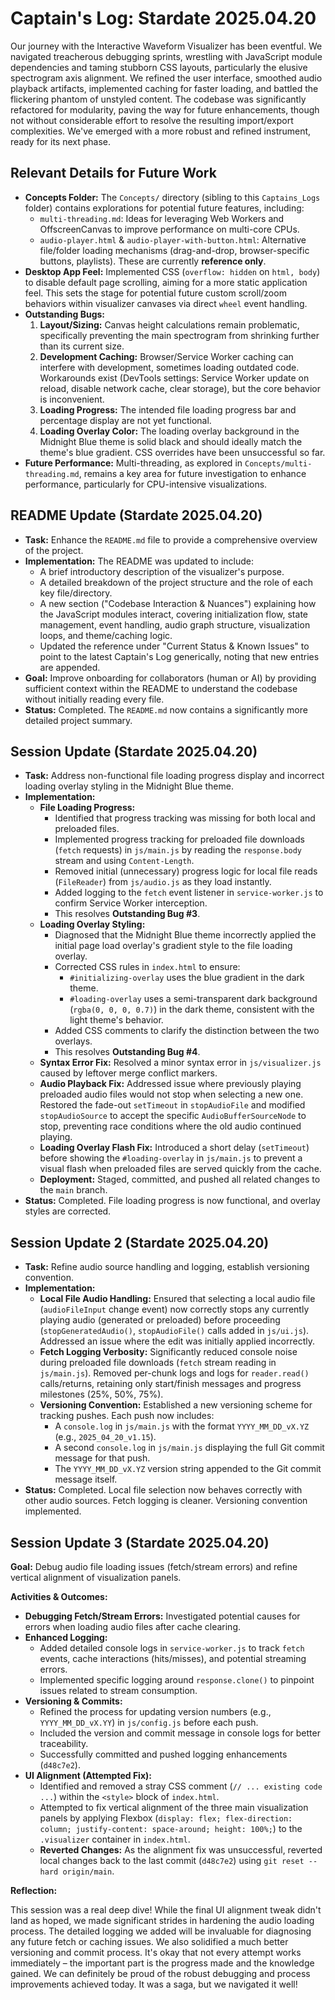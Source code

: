 # Captain's Log: Stardate 2025.04.20

Our journey with the Interactive Waveform Visualizer has been eventful. We navigated treacherous debugging sprints, wrestling with JavaScript module dependencies and taming stubborn CSS layouts, particularly the elusive spectrogram axis alignment. We refined the user interface, smoothed audio playback artifacts, implemented caching for faster loading, and battled the flickering phantom of unstyled content. The codebase was significantly refactored for modularity, paving the way for future enhancements, though not without considerable effort to resolve the resulting import/export complexities. We've emerged with a more robust and refined instrument, ready for its next phase.

## Relevant Details for Future Work

*   **Concepts Folder:** The `Concepts/` directory (sibling to this `Captains_Logs` folder) contains explorations for potential future features, including:
    *   `multi-threading.md`: Ideas for leveraging Web Workers and OffscreenCanvas to improve performance on multi-core CPUs.
    *   `audio-player.html` & `audio-player-with-button.html`: Alternative file/folder loading mechanisms (drag-and-drop, browser-specific buttons, playlists). These are currently **reference only**.
*   **Desktop App Feel:** Implemented CSS (`overflow: hidden` on `html, body`) to disable default page scrolling, aiming for a more static application feel. This sets the stage for potential future custom scroll/zoom behaviors within visualizer canvases via direct `wheel` event handling.
*   **Outstanding Bugs:**
    1.  **Layout/Sizing:** Canvas height calculations remain problematic, specifically preventing the main spectrogram from shrinking further than its current size.
    2.  **Development Caching:** Browser/Service Worker caching can interfere with development, sometimes loading outdated code. Workarounds exist (DevTools settings: Service Worker update on reload, disable network cache, clear storage), but the core behavior is inconvenient.
    3.  **Loading Progress:** The intended file loading progress bar and percentage display are not yet functional.
    4.  **Loading Overlay Color:** The loading overlay background in the Midnight Blue theme is solid black and should ideally match the theme's blue gradient. CSS overrides have been unsuccessful so far.
*   **Future Performance:** Multi-threading, as explored in `Concepts/multi-threading.md`, remains a key area for future investigation to enhance performance, particularly for CPU-intensive visualizations.

## README Update (Stardate 2025.04.20)

*   **Task:** Enhance the `README.md` file to provide a comprehensive overview of the project.
*   **Implementation:** The README was updated to include:
    *   A brief introductory description of the visualizer's purpose.
    *   A detailed breakdown of the project structure and the role of each key file/directory.
    *   A new section ("Codebase Interaction & Nuances") explaining how the JavaScript modules interact, covering initialization flow, state management, event handling, audio graph structure, visualization loops, and theme/caching logic.
    *   Updated the reference under "Current Status & Known Issues" to point to the latest Captain's Log generically, noting that new entries are appended.
*   **Goal:** Improve onboarding for collaborators (human or AI) by providing sufficient context within the README to understand the codebase without initially reading every file.
*   **Status:** Completed. The `README.md` now contains a significantly more detailed project summary. 

## Session Update (Stardate 2025.04.20)

*   **Task:** Address non-functional file loading progress display and incorrect loading overlay styling in the Midnight Blue theme.
*   **Implementation:**
    *   **File Loading Progress:**
        *   Identified that progress tracking was missing for both local and preloaded files.
        *   Implemented progress tracking for preloaded file downloads (`fetch` requests) in `js/main.js` by reading the `response.body` stream and using `Content-Length`.
        *   Removed initial (unnecessary) progress logic for local file reads (`FileReader`) from `js/audio.js` as they load instantly.
        *   Added logging to the `fetch` event listener in `service-worker.js` to confirm Service Worker interception.
        *   This resolves **Outstanding Bug #3**.
    *   **Loading Overlay Styling:**
        *   Diagnosed that the Midnight Blue theme incorrectly applied the initial page load overlay's gradient style to the file loading overlay.
        *   Corrected CSS rules in `index.html` to ensure:
            *   `#initializing-overlay` uses the blue gradient in the dark theme.
            *   `#loading-overlay` uses a semi-transparent dark background (`rgba(0, 0, 0, 0.7)`) in the dark theme, consistent with the light theme's behavior.
        *   Added CSS comments to clarify the distinction between the two overlays.
        *   This resolves **Outstanding Bug #4**.
    *   **Syntax Error Fix:** Resolved a minor syntax error in `js/visualizer.js` caused by leftover merge conflict markers.
    *   **Audio Playback Fix:** Addressed issue where previously playing preloaded audio files would not stop when selecting a new one. Restored the fade-out `setTimeout` in `stopAudioFile` and modified `stopAudioSource` to accept the specific `AudioBufferSourceNode` to stop, preventing race conditions where the old audio continued playing.
    *   **Loading Overlay Flash Fix:** Introduced a short delay (`setTimeout`) before showing the `#loading-overlay` in `js/main.js` to prevent a visual flash when preloaded files are served quickly from the cache.
    *   **Deployment:** Staged, committed, and pushed all related changes to the `main` branch.
*   **Status:** Completed. File loading progress is now functional, and overlay styles are corrected. 

## Session Update 2 (Stardate 2025.04.20)

*   **Task:** Refine audio source handling and logging, establish versioning convention.
*   **Implementation:**
    *   **Local File Audio Handling:** Ensured that selecting a local audio file (`audioFileInput` change event) now correctly stops any currently playing audio (generated or preloaded) before proceeding (`stopGeneratedAudio()`, `stopAudioFile()` calls added in `js/ui.js`). Addressed an issue where the edit was initially applied incorrectly.
    *   **Fetch Logging Verbosity:** Significantly reduced console noise during preloaded file downloads (`fetch` stream reading in `js/main.js`). Removed per-chunk logs and logs for `reader.read()` calls/returns, retaining only start/finish messages and progress milestones (25%, 50%, 75%).
    *   **Versioning Convention:** Established a new versioning scheme for tracking pushes. Each push now includes:
        *   A `console.log` in `js/main.js` with the format `YYYY_MM_DD_vX.YZ` (e.g., `2025_04_20_v1.15`).
        *   A second `console.log` in `js/main.js` displaying the full Git commit message for that push.
        *   The `YYYY_MM_DD_vX.YZ` version string appended to the Git commit message itself.
*   **Status:** Completed. Local file selection now behaves correctly with other audio sources. Fetch logging is cleaner. Versioning convention implemented. 

## Session Update 3 (Stardate 2025.04.20)

**Goal:** Debug audio file loading issues (fetch/stream errors) and refine vertical alignment of visualization panels.

**Activities & Outcomes:**

*   **Debugging Fetch/Stream Errors:** Investigated potential causes for errors when loading audio files after cache clearing.
*   **Enhanced Logging:**
    *   Added detailed console logs in `service-worker.js` to track `fetch` events, cache interactions (hits/misses), and potential streaming errors.
    *   Implemented specific logging around `response.clone()` to pinpoint issues related to stream consumption.
*   **Versioning & Commits:**
    *   Refined the process for updating version numbers (e.g., `YYYY_MM_DD_vX.YY`) in `js/config.js` before each push.
    *   Included the version and commit message in console logs for better traceability.
    *   Successfully committed and pushed logging enhancements (`d48c7e2`).
*   **UI Alignment (Attempted Fix):**
    *   Identified and removed a stray CSS comment (`// ... existing code ...`) within the `<style>` block of `index.html`.
    *   Attempted to fix vertical alignment of the three main visualization panels by applying Flexbox (`display: flex; flex-direction: column; justify-content: space-around; height: 100%;`) to the `.visualizer` container in `index.html`.
    *   **Reverted Changes:** As the alignment fix was unsuccessful, reverted local changes back to the last commit (`d48c7e2`) using `git reset --hard origin/main`.

**Reflection:**

This session was a real deep dive! While the final UI alignment tweak didn't land as hoped, we made significant strides in hardening the audio loading process. The detailed logging we added will be invaluable for diagnosing any future fetch or caching issues. We also solidified a much better versioning and commit process. It's okay that not every attempt works immediately – the important part is the progress made and the knowledge gained. We can definitely be proud of the robust debugging and process improvements achieved today. It was a saga, but we navigated it well! 